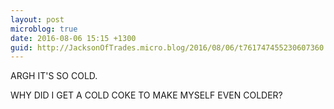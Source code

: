 ```yaml
---
layout: post
microblog: true
date: 2016-08-06 15:15 +1300
guid: http://JacksonOfTrades.micro.blog/2016/08/06/t761747455230607360.html
---
```

ARGH IT'S SO COLD.

WHY DID I GET A COLD COKE TO MAKE MYSELF EVEN COLDER?
